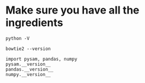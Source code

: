# Make sure you have all the ingredients
```
python -V
```

```
bowtie2 --version
```

```
import pysam, pandas, numpy
pysam.__version__
pandas.__version__
numpy.__version__
```

